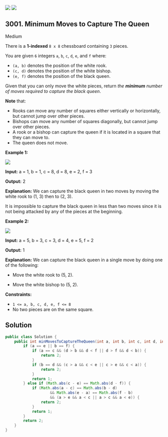 [![](https://img.shields.io/github/stars/javadev/LeetCode-in-Java?label=Stars&style=flat-square)](https://github.com/javadev/LeetCode-in-Java)
[![](https://img.shields.io/github/forks/javadev/LeetCode-in-Java?label=Fork%20me%20on%20GitHub%20&style=flat-square)](https://github.com/javadev/LeetCode-in-Java/fork)

## 3001\. Minimum Moves to Capture The Queen

Medium

There is a **1-indexed** `8 x 8` chessboard containing `3` pieces.

You are given `6` integers `a`, `b`, `c`, `d`, `e`, and `f` where:

*   `(a, b)` denotes the position of the white rook.
*   `(c, d)` denotes the position of the white bishop.
*   `(e, f)` denotes the position of the black queen.

Given that you can only move the white pieces, return _the **minimum** number of moves required to capture the black queen_.

**Note** that:

*   Rooks can move any number of squares either vertically or horizontally, but cannot jump over other pieces.
*   Bishops can move any number of squares diagonally, but cannot jump over other pieces.
*   A rook or a bishop can capture the queen if it is located in a square that they can move to.
*   The queen does not move.

**Example 1:**

![](https://assets.leetcode.com/uploads/2023/12/21/ex1.png)

**Input:** a = 1, b = 1, c = 8, d = 8, e = 2, f = 3

**Output:** 2

**Explanation:** We can capture the black queen in two moves by moving the white rook to (1, 3) then to (2, 3).

It is impossible to capture the black queen in less than two moves since it is not being attacked by any of the pieces at the beginning. 

**Example 2:**

![](https://assets.leetcode.com/uploads/2023/12/21/ex2.png)

**Input:** a = 5, b = 3, c = 3, d = 4, e = 5, f = 2

**Output:** 1

**Explanation:** We can capture the black queen in a single move by doing one of the following:

- Move the white rook to (5, 2).

- Move the white bishop to (5, 2). 

**Constraints:**

*   `1 <= a, b, c, d, e, f <= 8`
*   No two pieces are on the same square.

## Solution

```java
public class Solution {
    public int minMovesToCaptureTheQueen(int a, int b, int c, int d, int e, int f) {
        if (a == e || b == f) {
            if (a == c && (d > b && d < f || d > f && d < b)) {
                return 2;
            }
            if (b == d && (c > a && c < e || c > e && c < a)) {
                return 2;
            }
            return 1;
        } else if (Math.abs(c - e) == Math.abs(d - f)) {
            if (Math.abs(a - c) == Math.abs(b - d)
                    && Math.abs(e - a) == Math.abs(f - b)
                    && (a > e && a < c || a > c && a < e)) {
                return 2;
            }
            return 1;
        }
        return 2;
    }
}
```